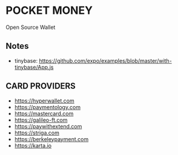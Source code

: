 # POCKET MONEY
Open Source Wallet

## Notes
- tinybase: https://github.com/expo/examples/blob/master/with-tinybase/App.js

## CARD PROVIDERS
- https://hyperwallet.com
- https://paymentology.com
- https://mastercard.com
- https://galileo-ft.com
- https://paywithextend.com
- https://striga.com
- https://berkeleypayment.com
- https://karta.io

